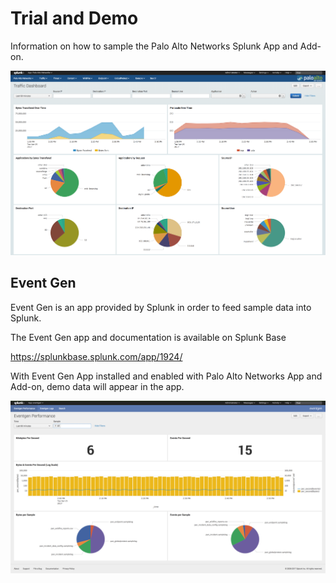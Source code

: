 Trial and Demo
==============

Information on how to sample the Palo Alto Networks Splunk App and Add-on.

![](assets/traffic_demo.png)

Event Gen
---------

Event Gen is an app provided by Splunk in order to feed sample data into Splunk.

The Event Gen app and documentation is available on Splunk Base

<https://splunkbase.splunk.com/app/1924/>

With Event Gen App installed and enabled with Palo Alto Networks App and Add-on, demo data will appear in the app.

![](assets/eventgen.png)

